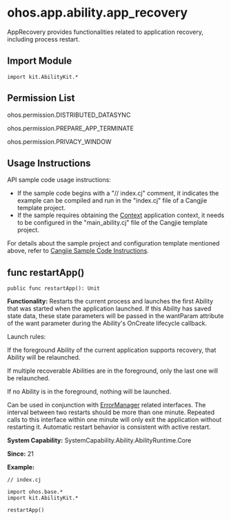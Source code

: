 # ohos.app.ability.app_recovery

AppRecovery provides functionalities related to application recovery, including process restart.

## Import Module

```cangjie
import kit.AbilityKit.*
```

## Permission List

ohos.permission.DISTRIBUTED_DATASYNC

ohos.permission.PREPARE_APP_TERMINATE

ohos.permission.PRIVACY_WINDOW

## Usage Instructions

API sample code usage instructions:

- If the sample code begins with a "// index.cj" comment, it indicates the example can be compiled and run in the "index.cj" file of a Cangjie template project.
- If the sample requires obtaining the [Context](./cj-apis-app-ability-ui_ability.md#class-context) application context, it needs to be configured in the "main_ability.cj" file of the Cangjie template project.

For details about the sample project and configuration template mentioned above, refer to [Cangjie Sample Code Instructions](../../cj-development-intro.md#仓颉示例代码说明).

## func restartApp()

```cangjie
public func restartApp(): Unit
```

**Functionality:** Restarts the current process and launches the first Ability that was started when the application launched. If this Ability has saved state data, these state parameters will be passed in the wantParam attribute of the want parameter during the Ability's OnCreate lifecycle callback.

Launch rules:

If the foreground Ability of the current application supports recovery, that Ability will be relaunched.

If multiple recoverable Abilities are in the foreground, only the last one will be relaunched.

If no Ability is in the foreground, nothing will be launched.

Can be used in conjunction with [ErrorManager](./cj-apis-app-ability-error_manager.md#class-errormanager) related interfaces. The interval between two restarts should be more than one minute. Repeated calls to this interface within one minute will only exit the application without restarting it. Automatic restart behavior is consistent with active restart.

**System Capability:** SystemCapability.Ability.AbilityRuntime.Core

**Since:** 21

**Example:**

<!-- compile -->

```cangjie
// index.cj

import ohos.base.*
import kit.AbilityKit.*

restartApp()
```
